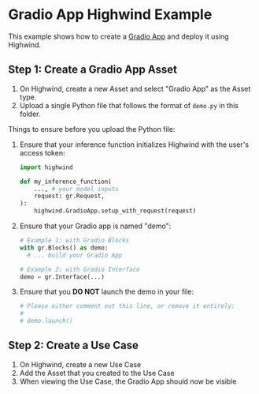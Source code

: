 # Gradio App Highwind Example

This example shows how to create a [Gradio App](https://www.gradio.app/) and deploy it
using Highwind.

## Step 1: Create a Gradio App Asset

1. On Highwind, create a new Asset and select "Gradio App" as the Asset type.
2. Upload a single Python file that follows the format of `demo.py` in this folder.

Things to ensure before you upload the Python file:

1. Ensure that your inference function initializes Highwind with the user's access token:

    ```py
    import highwind

    def my_inference_function(
        ..., # your model inputs
        request: gr.Request,
    ):
        highwind.GradioApp.setup_with_request(request)
    ```

2. Ensure that your Gradio app is named "demo":

    ```py
    # Example 1: with Gradio Blocks
    with gr.Blocks() as demo:
      # ... build your Gradio App

    # Example 2: with Gradio Interface
    demo = gr.Interface(...)
    ```

3. Ensure that you **DO NOT** launch the demo in your file:

    ```py
    # Please either comment out this line, or remove it entirely:
    #
    # demo.launch()
    ```

## Step 2: Create a Use Case

1. On Highwind, create a new Use Case
2. Add the Asset that you created to the Use Case
3. When viewing the Use Case, the Gradio App should now be visible
